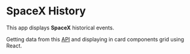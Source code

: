 # SpaceX History

This app displays **SpaceX** historical events.

 Getting data from this [API](https://api.spacexdata.com/v3/history) and displaying in card components grid using React.
